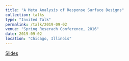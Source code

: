 ```yaml
---
title: "A Meta Analysis of Response Surface Designs"
collection: talks
type: "Invited Talk"
permalink: /talk/2019-09-02
venue: "Spring Reserach Conference, 2016"
date: 2019-09-02
location: "Chicago, Illinois"
---
```


[Slides](http://weeseml.github.io/files/Weese_US_session.pdf)
